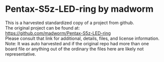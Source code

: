 
# Pentax-S5z-LED-ring by madworm  
This is a harvested standardized copy of a project from github.  
The original project can be found at:  
https://github.com/madworm/Pentax-S5z-LED-ring  
Please consult that link for additional, details, files, and license information.  
Note: It was auto harvested and if the original repo had more than one board file or anything out of the ordinary the files here are likely not representative.  
    